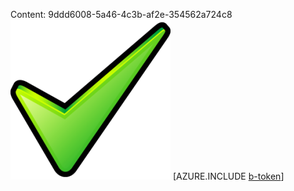 Content: 9ddd6008-5a46-4c3b-af2e-354562a724c8![image](6632dee5-08b7-440c-a996-0f25b4122d6d.png)
[AZURE.INCLUDE [b-token](60f6988c-a9f4-4373-b508-2638fa6d36f9.md)]

